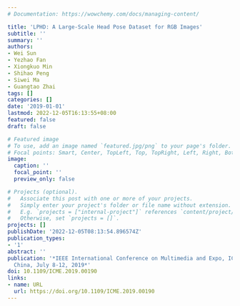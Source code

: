 ```yaml
---
# Documentation: https://wowchemy.com/docs/managing-content/

title: 'LPHD: A Large-Scale Head Pose Dataset for RGB Images'
subtitle: ''
summary: ''
authors:
- Wei Sun
- Yezhao Fan
- Xiongkuo Min
- Shihao Peng
- Siwei Ma
- Guangtao Zhai
tags: []
categories: []
date: '2019-01-01'
lastmod: 2022-12-05T16:13:55+08:00
featured: false
draft: false

# Featured image
# To use, add an image named `featured.jpg/png` to your page's folder.
# Focal points: Smart, Center, TopLeft, Top, TopRight, Left, Right, BottomLeft, Bottom, BottomRight.
image:
  caption: ''
  focal_point: ''
  preview_only: false

# Projects (optional).
#   Associate this post with one or more of your projects.
#   Simply enter your project's folder or file name without extension.
#   E.g. `projects = ["internal-project"]` references `content/project/deep-learning/index.md`.
#   Otherwise, set `projects = []`.
projects: []
publishDate: '2022-12-05T08:13:54.896574Z'
publication_types:
- '1'
abstract: ''
publication: '*IEEE International Conference on Multimedia and Expo, ICME 2019, Shanghai,
  China, July 8-12, 2019*'
doi: 10.1109/ICME.2019.00190
links:
- name: URL
  url: https://doi.org/10.1109/ICME.2019.00190
---
```

